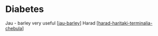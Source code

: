 # Diabetes

Jau - barley very useful [[jau-barley]]
Harad [[harad-haritaki-terminalia-chebula]]


[//begin]: # "Autogenerated link references for markdown compatibility"
[jau-barley]: jau-barley "Jau Barley"
[harad-haritaki-terminalia-chebula]: harad-haritaki-terminalia-chebula "Harad Haritaki Terminalia Chebula"
[//end]: # "Autogenerated link references"